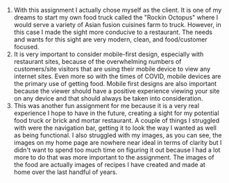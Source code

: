 1. With this assignment I actually chose myself as the client.  It is one of my dreams to start my own food truck called the "Rockin Octopus" where I would serve a variety of Asian fusion cuisines farm to truck.  However, in this case I made the sight more conducive to a restaurant.  The needs and wants for this sight are very modern, clean, and food/customer focused.
2. It is very important to consider mobile-first design, especially with restaurant sites, because of the overwhelming numbers of customers/site visitors that are using their mobile device to view any internet sites.  Even more so with the times of COVID, mobile devices are the primary use of getting food.  Mobile first designs are also important because the viewer should have a positive experience viewing your site on any device and that should always be taken into consideration.
3. This was another fun assignment for me because it is a very real experience I hope to have in the future, creating a sight for my potential food truck or brick and mortar restaurant.  A couple of things I struggled with were the navigation bar, getting it to look the way I wanted as well as being functional.  I also struggled with my images, as you can see, the images on my home page are nowhere near ideal in terms of clarity but I didn't want to spend too much time on figuring it out because I had a lot more to do that was more important to the assignment.  The images of the food are actually images of recipes I have created and made at home over the last handful of years. 
